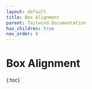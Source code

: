```yaml
---
layout: default
title: Box Alignment
parent: Tailwind Documentation
has_children: true
nav_order: 8
---
```


# Box Alignment

{:toc}